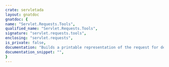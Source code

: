 ```yaml
---
crate: servletada
layout: gnatdoc
gnatdoc: {
name: "Servlet.Requests.Tools",
qualified_name: "Servlet.Requests.Tools",
signature: "servlet.requests.tools",
enclosing: "servlet.requests",
is_private: false,
documentation: "Builds a printable representation of the request for debugging purposes.\nWhen <b>Html</b> is true, the returned content contains an HTML presentation.",
documentation_snippet: "",
}
---
```

